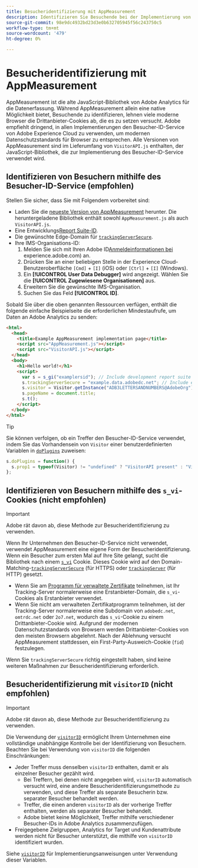 ```yaml
---
title: Besucheridentifizierung mit AppMeasurement
description: Identifizieren Sie Besuchende bei der Implementierung von Adobe Analytics mithilfe von AppMeasurement korrekt.
source-git-commit: 98e9dc4932bd23d3e0b632705945f56c243750c5
workflow-type: tm+mt
source-wordcount: '479'
ht-degree: 0%

---
```


# Besucheridentifizierung mit AppMeasurement

AppMeasurement ist die alte JavaScript-Bibliothek von Adobe Analytics für die Datenerfassung. Während AppMeasurement allein eine native Möglichkeit bietet, Besuchende zu identifizieren, lehnen viele moderne Browser die Drittanbieter-Cookies ab, die es zu setzen versucht. Adobe empfiehlt dringend, in allen Implementierungen den Besucher-ID-Service von Adobe Experience Cloud zu verwenden, um modernen Datenschutzstandards für Browser zu entsprechen. Alle Versionen von AppMeasurement sind im Lieferumfang von `VisitorAPI.js` enthalten, der JavaScript-Bibliothek, die zur Implementierung des Besucher-ID-Service verwendet wird.

## Identifizieren von Besuchern mithilfe des Besucher-ID-Service (empfohlen)

Stellen Sie sicher, dass Sie mit Folgendem vorbereitet sind:

* Laden Sie die [neueste Version von AppMeasurement](https://github.com/adobe/appmeasurement) herunter. Die heruntergeladene Bibliothek enthält sowohl `AppMeasurement.js` als auch `VisitorAPI.js`.
* Eine Entwicklungs[Report Suite-ID](/help/admin/tools/manage-rs/new-rs/new-report-suite.md).
* Die gewünschte Edge-Domain für [`trackingServerSecure`](/help/implement/vars/config-vars/trackingserversecure.md).
* Ihre IMS-Organisations-ID:
   1. Melden Sie sich mit Ihren Adobe ID[Anmeldeinformationen bei ](https://experience.adobe.com)experience.adobe.com) an.
   1. Drücken Sie an einer beliebigen Stelle in der Experience Cloud-Benutzeroberfläche `[Cmd]` + `[I]` (iOS) oder `[Ctrl]` + `[I]` (Windows).
   1. Ein **[!UICONTROL User Data Debugger]** wird angezeigt. Wählen Sie die **[!UICONTROL Zugewiesene Organisationen]** aus.
   1. Erweitern Sie die gewünschte IMS-Organisation.
   1. Suchen Sie das Feld **[!UICONTROL ID]**.

Sobald Sie über die oben genannten Ressourcen verfügen, enthält die folgende einfache Beispielseite die erforderlichen Mindestaufrufe, um Daten an Adobe Analytics zu senden:

```html
<html>
  <head>
    <title>Example AppMeasurement implementation page</title>
    <script src="AppMeasurement.js"></script>
    <script src="VisitorAPI.js"></script>
  </head>
  <body>
    <h1>Hello world!</h1>
    <script>
      var s = s_gi("examplersid"); // Include development report suite ID here
      s.trackingServerSecure = "example.data.adobedc.net"; // Include edge domain here
      s.visitor = Visitor.getInstance("ADB3LETTERSANDNUMBERS@AdobeOrg"); // Include IMS org ID here
      s.pageName = document.title;
      s.t();
    </script>
  </body>
</html>
```

>[!TIP]
>
>Sie können verfolgen, ob ein Treffer den Besucher-ID-Service verwendet, indem Sie das Vorhandensein von `Visitor` einer benutzerdefinierten Variablen in [`doPlugins`](/help/implement/vars/functions/doplugins.md) zuweisen:
>
>```js
>s.doPlugins = function() {
>   s.prop1 = typeof(Visitor) != "undefined" ? "VisitorAPI present" : "VisitorAPI missing";
>};
>```

## Identifizieren von Besuchern mithilfe des `s_vi`-Cookies (nicht empfohlen)

>[!IMPORTANT]
>
>Adobe rät davon ab, diese Methode zur Besucheridentifizierung zu verwenden.

Wenn Ihr Unternehmen den Besucher-ID-Service nicht verwendet, verwendet AppMeasurement eine eigene Form der Besucheridentifizierung. Wenn ein Besucher zum ersten Mal auf Ihre Site gelangt, sucht die Bibliothek nach einem [`s_vi`](https://experienceleague.adobe.com/en/docs/core-services/interface/data-collection/cookies/analytics) Cookie. Dieses Cookie wird auf den Domain-Matching-[`trackingServerSecure`](/help/implement/vars/config-vars/trackingserversecure.md) (für HTTPS) oder [`trackingServer`](/help/implement/vars/config-vars/trackingserver.md) (für HTTP) gesetzt.

* Wenn Sie am [Programm für verwaltete Zertifikate](https://experienceleague.adobe.com/en/docs/core-services/interface/data-collection/adobe-managed-cert) teilnehmen, ist Ihr Tracking-Server normalerweise eine Erstanbieter-Domain, die `s_vi`-Cookies als Erstanbieter verwendet.
* Wenn Sie nicht am verwalteten Zertifikatprogramm teilnehmen, ist der Tracking-Server normalerweise eine Subdomain von `adobedc.net`, `omtrdc.net` oder `2o7.net`, wodurch das `s_vi`-Cookie zu einem Drittanbieter-Cookie wird. Aufgrund der modernen Datenschutzstandards von Browsern werden Drittanbieter-Cookies von den meisten Browsern abgelehnt. Nach der Ablehnung versucht AppMeasurement stattdessen, ein First-Party-Ausweich-Cookie (`fid`) festzulegen.

Wenn Sie `trackingServerSecure` richtig eingestellt haben, sind keine weiteren Maßnahmen zur Besucheridentifizierung erforderlich.

## Besucheridentifizierung mit `visitorID` (nicht empfohlen)

>[!IMPORTANT]
>
>Adobe rät davon ab, diese Methode zur Besucheridentifizierung zu verwenden.

Die Verwendung der [`visitorID`](/help/implement/vars/config-vars/visitorid.md) ermöglicht Ihrem Unternehmen eine vollständige unabhängige Kontrolle bei der Identifizierung von Besuchern. Beachten Sie bei Verwendung von `visitorID` die folgenden Einschränkungen:

* Jeder Treffer muss denselben `visitorID` enthalten, damit er als einzelner Besucher gezählt wird.
   * Bei Treffern, bei denen nicht angegeben wird, `visitorID` automatisch versucht wird, eine andere Besucheridentifizierungsmethode zu verwenden, und diese Treffer als separate Besucherin bzw. separater Besucher behandelt werden.
   * Treffer, die einen anderen `visitorID` als der vorherige Treffer enthalten, werden als separater Besucher behandelt.
   * Adobe bietet keine Möglichkeit, Treffer mithilfe verschiedener Besucher-IDs in Adobe Analytics zusammenzufügen.
* Freigegebene Zielgruppen, Analytics for Target und Kundenattribute werden nicht für Besucher unterstützt, die mithilfe von `visitorID` identifiziert wurden.

Siehe [`visitorID`](/help/implement/vars/config-vars/visitorid.md) für Implementierungsanweisungen unter Verwendung dieser Variablen.
